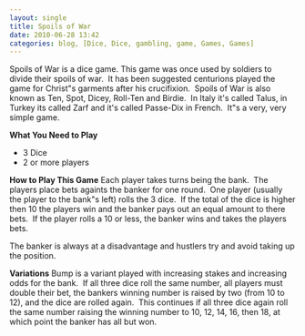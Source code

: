 ```yaml
---
layout: single
title: Spoils of War
date: 2010-06-28 13:42
categories: blog, [Dice, Dice, gambling, game, Games, Games]
---
```

Spoils of War is a dice game.
This game was once used by soldiers to divide their spoils of war.  It has been suggested centurions played the game for Christ&quot;s garments after his crucifixion.  Spoils of War is also known as Ten, Spot, Dicey, Roll-Ten and Birdie.  In Italy it's called Talus, in Turkey its called Zarf and it's called Passe-Dix in French.  It&quot;s a very, very simple game.

<strong>What You Need to Play</strong>
<ul>
	<li>3 Dice</li>
	<li>2 or more players</li>
</ul>
<strong>How to Play This Game</strong>
Each player takes turns being the bank.  The players place bets againts the banker for one round.  One player (usually the player to the bank&quot;s left) rolls the 3 dice.  If the total of the dice is higher then 10 the players win and the banker pays out an equal amount to there bets.  If the player rolls a 10 or less, the banker wins and takes the players bets.

The banker is always at a disadvantage and hustlers try and avoid taking up the position.

<strong>Variations</strong>
Bump is a variant played with increasing stakes and increasing odds for the bank.  If all three dice roll the same number, all players must double their bet, the bankers winning number is raised by two (from 10 to 12), and the dice are rolled again.  This continues if all three dice again roll the same number raising the winning number to 10, 12, 14, 16, then 18, at which point the banker has all but won.
